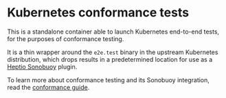 # Kubernetes conformance tests

This is a standalone container able to launch Kubernetes end-to-end tests, for the purposes of conformance testing.

It is a thin wrapper around the `e2e.test` binary in the upstream Kubernetes distribution, which drops results in a predetermined location for use as a [Heptio Sonobuoy](https://github.com/heptio/sonobuoy) plugin.

To learn more about conformance testing and its Sonobuoy integration, read the [conformance guide](https://github.com/heptio/sonobuoy/blob/master/docs/conformance-testing.md).
